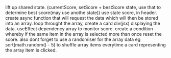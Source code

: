 lift up shared state. (currentScore, setScore + bestScore state, use that to determine best score(may use anothe state))
use state score, in header. create async function that will request the data which will then be stored into an array. loop throught the array, create a card div(jsx) displaying the data. useEffect dependency array to monitor score. create a condition whereby if the same item in the array is selected more than once reset the score. also dont forget to use a randomiser for the array data eg sort(math.random() - 5) to shuffle array items everytime a card representing the array item is clicked.